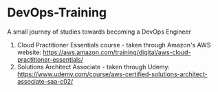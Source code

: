# DevOps-Training
A small journey of studies towards becoming a DevOps Engineer

1. Cloud Practitioner Essentials course - taken through Amazon's AWS website: https://aws.amazon.com/training/digital/aws-cloud-practitioner-essentials/
2. Solutions Architect Associate - taken through Udemy: https://www.udemy.com/course/aws-certified-solutions-architect-associate-saa-c02/
